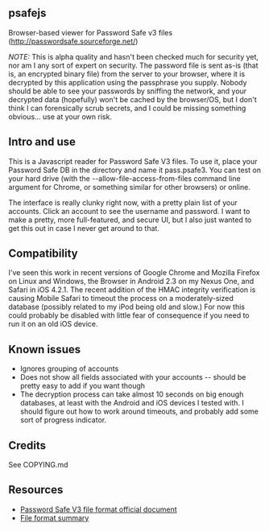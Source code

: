 psafejs
---
Browser-based viewer for Password Safe v3 files (http://passwordsafe.sourceforge.net/)

*NOTE:* This is alpha quality and hasn't been checked much for security yet, nor am I any sort of expert on security.  The password file is sent as-is (that is, an encrypted binary file) from the server to your browser, where it is decrypted by this application using the passphrase you supply.  Nobody should be able to see your passwords by sniffing the network, and your decrypted data (hopefully) won't be cached by the browser/OS, but I don't think I can forensically scrub secrets, and I could be missing something obvious... use at your own risk.

Intro and use
---
This is a Javascript reader for Password Safe V3 files.  To use it, place your Password Safe DB in the directory and name it pass.psafe3.  You can test on your hard drive (with the --allow-file-access-from-files command line argument for Chrome, or something similar for other browsers) or online.

The interface is really clunky right now, with a pretty plain list of your accounts.  Click an account to see the username and password.  I want to make a pretty, more full-featured, and secure UI, but I also just wanted to get this out in case I never get around to that.

Compatibility
---
I've seen this work in recent versions of Google Chrome and Mozilla Firefox on Linux and Windows, the Browser in Android 2.3 on my Nexus One, and Safari in iOS 4.2.1.  The recent addition of the HMAC integrity verification is causing Mobile Safari to timeout the process on a moderately-sized database (possibly related to my iPod being old and slow.) For now this could probably be disabled with little fear of consequence if you need to run it on an old iOS device.

Known issues
---
- Ignores grouping of accounts
- Does not show all fields associated with your accounts -- should be pretty easy to add if you want though
- The decryption process can take almost 10 seconds on big enough databases, at least with the Android and iOS devices I tested with. I should figure out how to work around timeouts, and probably add some sort of progress indicator.

Credits
---
See COPYING.md

Resources
---
- [Password Safe V3 file format official document](http://passwordsafe.svn.sourceforge.net/viewvc/passwordsafe/trunk/pwsafe/pwsafe/docs/formatV3.txt)
- [File format summary](http://keybox.rubyforge.org/password-safe-db-format.html)

